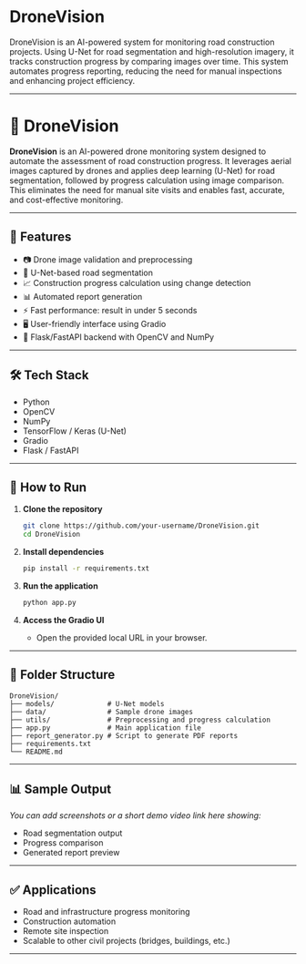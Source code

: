 # DroneVision
 DroneVision is an AI-powered system for monitoring road construction projects. Using U-Net for road segmentation and high-resolution imagery, it tracks construction progress by comparing images over time. This system automates progress reporting, reducing the need for manual inspections and enhancing project efficiency.

---

# 🚁 DroneVision

**DroneVision** is an AI-powered drone monitoring system designed to automate the assessment of road construction progress. It leverages aerial images captured by drones and applies deep learning (U-Net) for road segmentation, followed by progress calculation using image comparison. This eliminates the need for manual site visits and enables fast, accurate, and cost-effective monitoring.

---

## 📸 Features

* 📷 Drone image validation and preprocessing
* 🧠 U-Net-based road segmentation
* 📈 Construction progress calculation using change detection
* 📊 Automated report generation
* ⚡ Fast performance: result in under 5 seconds
* 🖥️ User-friendly interface using Gradio
* 🔁 Flask/FastAPI backend with OpenCV and NumPy

---

## 🛠️ Tech Stack

* Python
* OpenCV
* NumPy
* TensorFlow / Keras (U-Net)
* Gradio
* Flask / FastAPI

---

## 🚀 How to Run

1. **Clone the repository**

   ```bash
   git clone https://github.com/your-username/DroneVision.git
   cd DroneVision
   ```

2. **Install dependencies**

   ```bash
   pip install -r requirements.txt
   ```

3. **Run the application**

   ```bash
   python app.py
   ```

4. **Access the Gradio UI**

   * Open the provided local URL in your browser.

---

## 📁 Folder Structure

```
DroneVision/
├── models/             # U-Net models
├── data/               # Sample drone images
├── utils/              # Preprocessing and progress calculation
├── app.py              # Main application file
├── report_generator.py # Script to generate PDF reports
├── requirements.txt
└── README.md
```

---

## 📊 Sample Output

*You can add screenshots or a short demo video link here showing:*

* Road segmentation output
* Progress comparison
* Generated report preview

---

## ✅ Applications

* Road and infrastructure progress monitoring
* Construction automation
* Remote site inspection
* Scalable to other civil projects (bridges, buildings, etc.)

---

